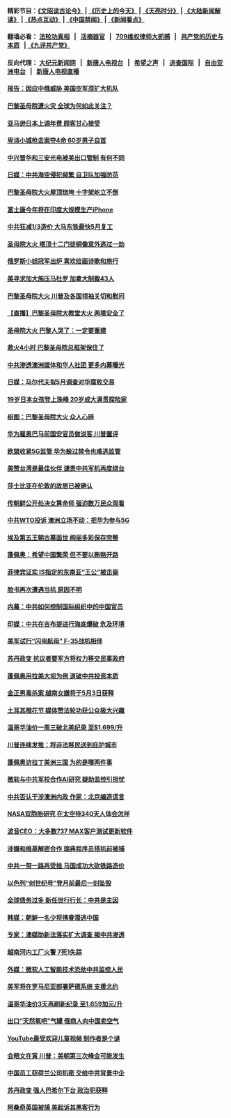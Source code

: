 #### 精彩节目：[《文昭谈古论今》](http://134.209.198.168/wenzhao) | [《历史上的今天》](http://134.209.198.168/today-in-history) | [《天亮时分》](http://134.209.198.168/tianliang) | [《大陆新闻解读》](http://134.209.198.168/ntdtv-comedy) | [《热点互动》](http://134.209.198.168/ntdtv-rdhd)  | [《中国禁闻》](http://134.209.198.168/ntdtv-news) | [《新闻看点》](http://134.209.198.168/news-insight) 

  #### 翻墙必看： [法轮功真相](http://134.209.198.168:10000/videos/truth.html) &nbsp;&nbsp;|&nbsp;&nbsp; [活摘器官](http://134.209.198.168:10000/videos/res/Organs/) &nbsp;&nbsp;|&nbsp;&nbsp; [709维权律师大抓捕](http://134.209.198.168:10000/videos/709/) &nbsp;&nbsp;|&nbsp;&nbsp; [共产党的历史与本质](http://134.209.198.168:10000/videos/ccp.html) &nbsp;&nbsp;| [《九评共产党》](http://134.209.198.168:10000/videos/jiuping/) 

#### 反向代理： [大纪元新闻网](http://134.209.198.168:10080/) &nbsp;&nbsp;|&nbsp;&nbsp; [新唐人电视台](http://134.209.198.168:8000/) &nbsp;&nbsp;|&nbsp;&nbsp; [希望之声](http://134.209.198.168:8200/) &nbsp;&nbsp;|&nbsp;&nbsp; [追查国际](http://134.209.198.168:10010/) &nbsp;&nbsp;|&nbsp;&nbsp; [自由亚洲电台](http://134.209.198.168:9800/) &nbsp;&nbsp;|&nbsp;&nbsp; [新唐人电视直播](http://134.209.198.168/) 

#### [报告：因应中俄威胁 美国空军须扩大机队](../pages/nsc418/n11190051.md?t=04160812) 

#### [巴黎圣母院遭火灾 全球为何如此关注？](../pages/nsc418/n11189094.md?t=04160812) 

#### [亚马逊日本上调年费  顾客甘心接受](../pages/nsc418/n11188627.md?t=04160812) 

#### [卑诗小城枪击案夺4命 60岁男子自首](../pages/nsc418/n11189869.md?t=04160812) 

#### [中兴晋华和三安光电被美出口管制 有何不同](../pages/nsc418/n11188924.md?t=04160812) 

#### [日媒：中共海空侵犯频繁 自卫队加强防范](../pages/nsc418/n11188608.md?t=04160812) 

#### [巴黎圣母院大火屋顶烧垮 十字架屹立不倒](../pages/nsc418/n11189646.md?t=04160812) 

#### [富士康今年将在印度大规模生产iPhone](../pages/nsc418/n11189452.md?t=04160812) 

#### [中共狂减1/3造价 大马东铁最快5月复工](../pages/nsc418/n11189458.md?t=04160812) 

#### [圣母院大火 塔顶十二门徒铜像意外逃过一劫](../pages/nsc418/n11189376.md?t=04160812) 

#### [俄罗斯小姐冠军出炉 喜欢绘画诗歌和旅行](../pages/nsc418/n11189193.md?t=04160812) 

#### [美寻求加大施压马杜罗 加拿大制裁43人](../pages/nsc418/n11189279.md?t=04160812) 

#### [巴黎圣母院大火 川普及各国领袖关切和慰问](../pages/nsc418/n11189160.md?t=04160812) 

#### [【直播】巴黎圣母院大教堂大火 两塔安全了](../pages/nsc418/n11188682.md?t=04160812) 

#### [圣母院大火 巴黎人哭了：一定要重建](../pages/nsc418/n11189179.md?t=04160812) 

#### [救火4小时 巴黎圣母院总框架保住了](../pages/nsc418/n11189138.md?t=04160812) 

#### [中共渗透澳洲媒体和华人社团 更多内幕曝光](../pages/nsc418/n11188536.md?t=04160812) 

#### [日媒：马尔代夫拟5月调查对华腐败交易](../pages/nsc418/n11188689.md?t=04160812) 

#### [19岁日本女孩登上珠峰 20岁成大满贯探险家](../pages/nsc418/n11188656.md?t=04160812) 

#### [组图：巴黎圣母院大火 众人心碎](../pages/nsc418/n11188896.md?t=04160812) 

#### [华为雇奥巴马前国安官员做说客 川普置评](../pages/nsc418/n11188770.md?t=04160812) 

#### [欧盟收紧5G监管 华为躲过禁令也难逃监管](../pages/nsc418/n11188604.md?t=04160812) 

#### [美赞台湾是最佳伙伴 谴责中共军机再度绕台](../pages/nsc418/n11188321.md?t=04160812) 

#### [莎士比亚在伦敦的故居已被确认](../pages/nsc418/n11188059.md?t=04160812) 

#### [传朝鲜公开处决女算命师 强迫数万民众观看](../pages/nsc418/n11187795.md?t=04160812) 

#### [中共WTO投诉 澳洲立场不动：拒华为参与5G](../pages/nsc418/n11186531.md?t=04160812) 

#### [埃及第五王朝古墓面世 绚丽多彩保存完整](../pages/nsc418/n11186192.md?t=04160812) 

#### [蓬佩奥：希望中国繁荣 但不要以贿赂开路](../pages/nsc418/n11186188.md?t=04160812) 

#### [菲律宾证实 IS指定的东南亚“王公”被击毙](../pages/nsc418/n11186053.md?t=04160812) 

#### [脸书再次遭遇当机 原因不明](../pages/nsc418/n11185987.md?t=04160812) 

#### [内幕：中共如何控制国际组织中的中国官员](../pages/nsc418/n11182326.md?t=04160812) 

#### [印媒：中共在吉布提进行海底爆破 危及环境](../pages/nsc418/n11185533.md?t=04160812) 

#### [美军试行“闪电航母” F-35战机相伴](../pages/nsc418/n11185356.md?t=04160812) 

#### [苏丹政变 抗议者要军方将权力移交民事政府](../pages/nsc418/n11184161.md?t=04160812) 

#### [蓬佩奥用拉美大坝为例 道破中共投资本质](../pages/nsc418/n11184065.md?t=04160812) 

#### [金正男毒杀案 越南女嫌将于5月3日获释](../pages/nsc418/n11183837.md?t=04160812) 

#### [土耳其橙花节 媒体赞法轮功获公众极大兴趣](../pages/nsc418/n11182119.md?t=04160812) 

#### [温哥华油价一周三破北美纪录 至$1.699/升](../pages/nsc418/n11182873.md?t=04160812) 

#### [川普连续发推：将非法移民送到庇护城市](../pages/nsc418/n11183069.md?t=04160812) 

#### [蓬佩奥访拉丁美洲三国 为的是哪两件事](../pages/nsc418/n11182884.md?t=04160812) 

#### [微软与中共军校合作AI研究 疑助监控引担忧](../pages/nsc418/n11182515.md?t=04160812) 

#### [中共否认干涉澳洲内政 作家：北京编造谎言](../pages/nsc418/n11182456.md?t=04160812) 

#### [NASA双胞胎研究 在太空待340天人体会怎样](../pages/nsc418/n11182400.md?t=04160812) 

#### [波音CEO：大多数737 MAX客户测试更新软件](../pages/nsc418/n11182351.md?t=04160812) 

#### [涉嫌和维基解密合作 瑞典程序员搭机前被捕](../pages/nsc418/n11182105.md?t=04160812) 

#### [中共一带一路再受挫 马国成功大砍铁路造价](../pages/nsc418/n11182328.md?t=04160812) 

#### [以色列“创世纪号”登月前最后一刻坠毁](../pages/nsc418/n11181785.md?t=04160812) 

#### [全球债务过多 新任世行行长：中共是主因](../pages/nsc418/n11180143.md?t=04160812) 

#### [韩媒：朝鲜一名少将携眷潜逃中国](../pages/nsc418/n11181559.md?t=04160812) 

#### [专家：澳媒助新法落实扩大调查 揭中共渗透](../pages/nsc418/n11179889.md?t=04160812) 

#### [越南河内工厂火警 7死1失踪](../pages/nsc418/n11181679.md?t=04160812) 

#### [外媒：微软人工智能技术恐助中共监控人民](../pages/nsc418/n11181306.md?t=04160812) 

#### [美军将在罗马尼亚部署萨德系统 支援北约](../pages/nsc418/n11181283.md?t=04160812) 

#### [温哥华油价3天再刷新纪录 至1.659加元/升](../pages/nsc418/n11180241.md?t=04160812) 

#### [出口“天然氧吧”气罐 俄商人向中国卖空气](../pages/nsc418/n11180411.md?t=04160812) 

#### [YouTube最受欢迎儿童视频 制作者是个谜](../pages/nsc418/n11179992.md?t=04160812) 

#### [会晤文在寅 川普：美朝第三次峰会可能发生](../pages/nsc418/n11179535.md?t=04160812) 

#### [中国员工窃荷兰公司机密 交给中共背景中企](../pages/nsc418/n11178761.md?t=04160812) 

#### [苏丹政变 强人巴希尔下台 政治犯获释](../pages/nsc418/n11179196.md?t=04160812) 

#### [阿桑奇英国被捕 美起诉其黑客行为](../pages/nsc418/n11179204.md?t=04160812) 


